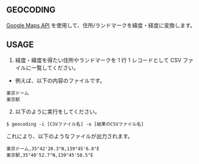 GEOCODING
---------

[Google Maps API](https://developers.google.com/maps/documentation/geocoding/intro?hl=ja) を使用して、住所/ランドマークを緯度・経度に変換します。

USAGE
-----

1. 経度・緯度を得たい住所やランドマークを 1 行 1 レコードとして CSV ファイルに一覧してください。

  - 例えば、以下の内容のファイルです。

```
東京ドーム
東京駅
```

2. 以下のように実行をしてください。

```
$ geocoding -i [CSVファイル名] -o [結果のCSVファイル名]
```

これにより、以下のようなファイルが出力されます。

```
東京ドーム,35°42'20.3"N,139°45'6.8"E
東京駅,35°40'52.7"N,139°45'58.5"E
```

